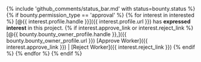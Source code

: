 {% include 'github_comments/status_bar.md' with status=bounty.status %}
{% if bounty.permission_type == 'approval' %} 
{% for interest in interested %} 
[@{{ interest.profile.handle }}]({{ interest.profile.url }}) has __expressed interest__ in this project.
	{% if interest.approve_link or interest.reject_link %}
[@{{ bounty.bounty_owner_profile.handle }},]({{ bounty.bounty_owner_profile.url }}) [Approve Worker]({{ interest.approve_link }}) | [Reject Worker]({{ interest.reject_link }})
	{% endif %}
{% endfor %}
{% endif %}
